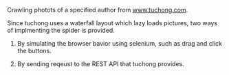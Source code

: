 Crawling photots of a specified author from www.tuchong.com.

Since tuchong uses a waterfall layout which lazy loads pictures, two ways of implmenting the spider is provided.

1. By simulating the browser bavior using selenium, such as drag and click the buttons.

2. By sending reqeust to the REST API that tuchong provides.
